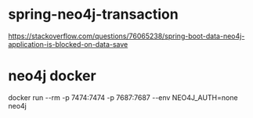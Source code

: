 # spring-neo4j-transaction
https://stackoverflow.com/questions/76065238/spring-boot-data-neo4j-application-is-blocked-on-data-save

# neo4j docker
docker run --rm -p 7474:7474 -p 7687:7687 --env NEO4J_AUTH=none neo4j
